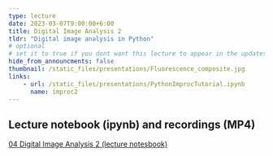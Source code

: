 ```yaml
---
type: lecture
date: 2023-03-07T9:00:00+6:00
title: Digital Image Analysis 2
tldr: "Digital image analysis in Python"
# optional
# set it to true if you dont want this lecture to appear in the updates section
hide_from_announcments: false
thumbnail: /static_files/presentations/Fluorescence_composite.jpg
links:
    - url: /static_files/presentations/PythonImprocTutorial.ipynb
      name: improc2
---
```



**Lecture notebook (ipynb) and recordings (MP4)**
-----
[04 Digital Image Analysis 2 (lecture notesbook)](https://github.com/VU-CSP/QuantBio/blob/gh-pages/static_files/presentations/PythonImprocTutorial.ipynb)  
 
